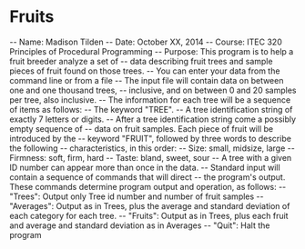 # Fruits
-- Name:   Madison Tilden -- Date:   October XX, 2014 -- Course: ITEC 320 Principles of Procedural Programming   -- Purpose: This program is to help a fruit breeder analyze a set of  -- data describing fruit trees and sample pieces of fruit found on those trees.  -- You can enter your data from the command line or from a file -- The input file will contain data on between one and one thousand trees,  -- inclusive, and on between 0 and 20 samples per tree, also inclusive. -- The information for each tree will be a sequence of items as follows: -- The keyword "TREE". -- A tree identification string of exactly 7 letters or digits. -- After a tree identification string come a possibly empty sequence of -- data on fruit samples. Each piece of fruit will be introduced by the -- keyword "FRUIT", followed by three words to describe the following  -- characteristics, in this order: -- Size: small, midsize, large -- Firmness: soft, firm, hard -- Taste: bland, sweet, sour -- A tree with a given ID number can appear more than once in the data. -- Standard input will contain a sequence of commands that will direct  -- the program's output. These commands determine program output and operation, as follows: -- "Trees": Output only Tree id number and number of fruit samples -- "Averages": Output as in Trees, plus the average and standard deviation of each category for each tree. -- "Fruits": Output as in Trees, plus each fruit and average and standard deviation as in Averages -- "Quit": Halt the program
